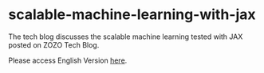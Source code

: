 # scalable-machine-learning-with-jax

The tech blog discusses the scalable machine learning tested with JAX posted on ZOZO Tech Blog.

Please access English Version [here](resources/scalable_machine_learning_with_jax.pdf).